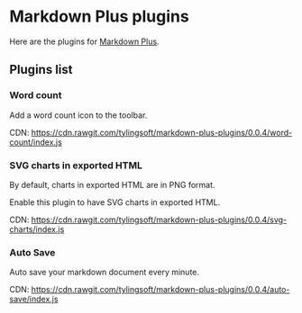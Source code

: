 # Markdown Plus plugins

Here are the plugins for [Markdown Plus](http://tylingsoft.com/markdown-plus/).


## Plugins list

### Word count

Add a word count icon to the toolbar.

CDN: https://cdn.rawgit.com/tylingsoft/markdown-plus-plugins/0.0.4/word-count/index.js


### SVG charts in exported HTML

By default, charts in exported HTML are in PNG format.

Enable this plugin to have SVG charts in exported HTML.

CDN: https://cdn.rawgit.com/tylingsoft/markdown-plus-plugins/0.0.4/svg-charts/index.js


### Auto Save

Auto save your markdown document every minute.

CDN: https://cdn.rawgit.com/tylingsoft/markdown-plus-plugins/0.0.4/auto-save/index.js
